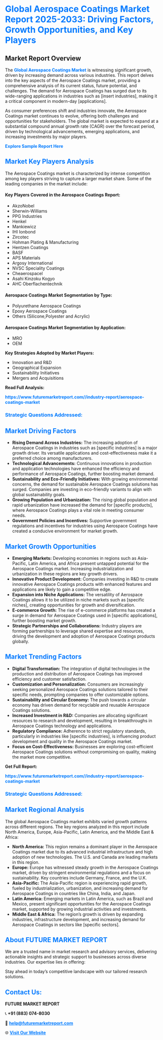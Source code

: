 <h1 style="color: #007BFF;">Global Aerospace Coatings Market Report 2025-2033: Driving Factors, Growth Opportunities, and Key Players</h1>

<section id="overview">
<h2>Market Report Overview</h2>
<p>The <a href="https://www.futuremarketreport.com//industry-report/aerospace-coatings-market" style="color: #007BFF; text-decoration: none;"><strong>Global Aerospace Coatings Market</strong></a> is witnessing significant growth, driven by increasing demand across various industries. This report delves into the key aspects of the Aerospace Coatings market, providing a comprehensive analysis of its current status, future potential, and challenges. The demand for Aerospace Coatings has surged due to its wide-ranging applications in industries such as [insert industries], making it a critical component in modern-day [applications].</p>
<p>As consumer preferences shift and industries innovate, the Aerospace Coatings market continues to evolve, offering both challenges and opportunities for stakeholders. The global market is expected to expand at a substantial compound annual growth rate (CAGR) over the forecast period, driven by technological advancements, emerging applications, and increasing investments by major players.</p>
</section>

<section id="overview">
<p><a href="https://www.futuremarketreport.com//request-sample/reportId=83764" style="color: #007BFF; text-decoration: none;"><strong>Explore Sample Report Here</strong></a></p>
</section>

<section id="key-players">
<h2 style="color: #007BFF;">Market Key Players Analysis</h2>
<p>The Aerospace Coatings market is characterized by intense competition among key players striving to capture a larger market share. Some of the leading companies in the market include:</p>
<h4>Key Players Covered in the Aerospace Coatings Report:</h4>
<ul><li>AkzoNobel</li><li>Sherwin-Williams</li><li>PPG Industries</li><li>Henkel</li><li>Mankiewicz</li><li>IHI Ionbond</li><li>Zircotec</li><li>Hohman Plating &amp; Manufacturing</li><li>Hentzen Coatings</li><li>BASF</li><li>APS Materials</li><li>Argosy International</li><li>NVSC Speciality Coatings</li><li>Cheaerospacel</li><li>Asahi Kinzoku Kogyo</li><li>AHC Oberflachentechnik</li></ul>
<h4>Aerospace Coatings Market Segmentation by Type:</h4>
<ul><li>Polyurethane Aerospace Coatings</li><li>Epoxy Aerospace Coatings</li><li>Others (Silicone,Polyester and Acrylic)</li></ul>

<h4>Aerospace Coatings Market Segmentation by Application:</h4>
<ul><li>MRO</li><li>OEM</li></ul>
<p><strong>Key Strategies Adopted by Market Players:</strong></p>
<ul>
<li>Innovation and R&D</li>
<li>Geographical Expansion</li>
<li>Sustainability Initiatives</li>
<li>Mergers and Acquisitions</li>
</ul>
</section>

<section>
<p><strong>Read Full Analysis: </strong></p><a href="https://www.futuremarketreport.com//industry-report/aerospace-coatings-market" style="color: #007BFF; text-decoration: none;"><strong>https://www.futuremarketreport.com//industry-report/aerospace-coatings-market</strong></a>
<h3 style="color: #007BFF;">Strategic Questions Addressed:</h3>
</section>

<section id="driving-factors">
<h2 style="color: #007BFF;">Market Driving Factors</h2>
<ul>
<li><strong>Rising Demand Across Industries:</strong> The increasing adoption of Aerospace Coatings in industries such as [specific industries] is a major growth driver. Its versatile applications and cost-effectiveness make it a preferred choice among manufacturers.</li>
<li><strong>Technological Advancements:</strong> Continuous innovations in production and application technologies have enhanced the efficiency and performance of Aerospace Coatings, further boosting market demand.</li>
<li><strong>Sustainability and Eco-Friendly Initiatives:</strong> With growing environmental concerns, the demand for sustainable Aerospace Coatings solutions has surged. Companies are investing in eco-friendly variants to align with global sustainability goals.</li>
<li><strong>Growing Population and Urbanization:</strong> The rising global population and rapid urbanization have increased the demand for [specific products], where Aerospace Coatings plays a vital role in meeting consumer needs.</li>
<li><strong>Government Policies and Incentives:</strong> Supportive government regulations and incentives for industries using Aerospace Coatings have created a conducive environment for market growth.</li>
</ul>
</section>

<section id="growth-opportunities">
<h2 style="color: #007BFF;">Market Growth Opportunities</h2>
<ul>
<li><strong>Emerging Markets:</strong> Developing economies in regions such as Asia-Pacific, Latin America, and Africa present untapped potential for the Aerospace Coatings market. Increasing industrialization and urbanization in these regions are key growth drivers.</li>
<li><strong>Innovative Product Development:</strong> Companies investing in R&D to create innovative Aerospace Coatings products with enhanced features and applications are likely to gain a competitive edge.</li>
<li><strong>Expansion into Niche Applications:</strong> The versatility of Aerospace Coatings allows it to be utilized in niche markets such as [specific niches], creating opportunities for growth and diversification.</li>
<li><strong>E-commerce Growth:</strong> The rise of e-commerce platforms has created a surge in demand for Aerospace Coatings used in [specific applications], further boosting market growth.</li>
<li><strong>Strategic Partnerships and Collaborations:</strong> Industry players are forming partnerships to leverage shared expertise and resources, driving the development and adoption of Aerospace Coatings products globally.</li>
</ul>
</section>

<section id="trending-factors">
<h2 style="color: #007BFF;">Market Trending Factors</h2>
<ul>
<li><strong>Digital Transformation:</strong> The integration of digital technologies in the production and distribution of Aerospace Coatings has improved efficiency and customer satisfaction.</li>
<li><strong>Customization and Personalization:</strong> Consumers are increasingly seeking personalized Aerospace Coatings solutions tailored to their specific needs, prompting companies to offer customizable options.</li>
<li><strong>Sustainability and Circular Economy:</strong> The push towards a circular economy has driven demand for recyclable and reusable Aerospace Coatings solutions.</li>
<li><strong>Increased Investment in R&D:</strong> Companies are allocating significant resources to research and development, resulting in breakthroughs in Aerospace Coatings technology and applications.</li>
<li><strong>Regulatory Compliance:</strong> Adherence to strict regulatory standards, particularly in industries like [specific industries], is influencing product development and quality in the Aerospace Coatings market.</li>
<li><strong>Focus on Cost-Effectiveness:</strong> Businesses are exploring cost-efficient Aerospace Coatings solutions without compromising on quality, making the market more competitive.</li>
</ul>
</section>

<section>
<p><strong>Get Full Report: </strong></p><a href="https://www.futuremarketreport.com//industry-report/aerospace-coatings-market" style="color: #007BFF; text-decoration: none;"><strong>https://www.futuremarketreport.com//industry-report/aerospace-coatings-market</strong></a>
<h3 style="color: #007BFF;">Strategic Questions Addressed:</h3>
</section>


<section id="regional-analysis">
<h2 style="color: #007BFF;">Market Regional Analysis</h2>
<p>The global Aerospace Coatings market exhibits varied growth patterns across different regions. The key regions analyzed in this report include North America, Europe, Asia-Pacific, Latin America, and the Middle East & Africa:</p>
<ul>
<li><strong>North America:</strong> This region remains a dominant player in the Aerospace Coatings market due to its advanced industrial infrastructure and high adoption of new technologies. The U.S. and Canada are leading markets in this region.</li>
<li><strong>Europe:</strong> Europe has witnessed steady growth in the Aerospace Coatings market, driven by stringent environmental regulations and a focus on sustainability. Key countries include Germany, France, and the U.K.</li>
<li><strong>Asia-Pacific:</strong> The Asia-Pacific region is experiencing rapid growth, fueled by industrialization, urbanization, and increasing demand for Aerospace Coatings in countries like China, India, and Japan.</li>
<li><strong>Latin America:</strong> Emerging markets in Latin America, such as Brazil and Mexico, present significant opportunities for the Aerospace Coatings market, supported by growing industrial activities and investments.</li>
<li><strong>Middle East & Africa:</strong> The region’s growth is driven by expanding industries, infrastructure development, and increasing demand for Aerospace Coatings in sectors like [specific sectors].</li>
</ul>
</section>

<footer>
<h2 style="color: #007BFF;">About FUTURE MARKET REPORT</h2>
<p>We are a trusted name in market research and advisory services, delivering actionable insights and strategic support to businesses across diverse industries. Our expertise lies in offering:</p>

<p>Stay ahead in today’s competitive landscape with our tailored research solutions.</p>

<h2 style="color: #007BFF;">Contact Us:</h2>
<p><strong>FUTURE MARKET REPORT</strong></p>
<p>📞 <strong>+91 (883) 074-8030</strong></p>
<p>📧 <strong><a href="mailto:help@futuremarketreport.com" style="color: #007BFF;">help@futuremarketreport.com</a></strong></p>
<p>🌐 <strong><a href="https://www.futuremarketreport.com/" style="color: #007BFF;">Visit Our Website</a></strong></p>
</footer>